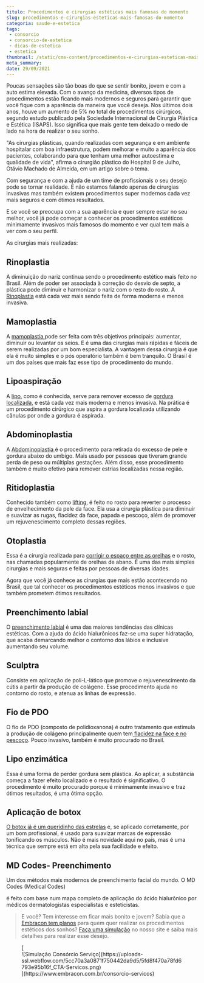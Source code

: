 ```yaml
---
titulo: Procedimentos e cirurgias estéticas mais famosas do momento
slug: procedimentos-e-cirurgias-esteticas-mais-famosas-do-momento
categoria: saude-e-estetica
tags:
 - consorcio
 - consorcio-de-estetica
 - dicas-de-estetica
 - estetica
thumbnail: /static/cms-content/procedimentos-e-cirurgias-esteticas-mais-famosas-do-momento.jpg
meta_summary: 
date: 29/09/2021
---
```

Poucas sensações são tão boas do que se sentir bonito, jovem e com a auto estima elevada. Com o avanço da medicina, diversos tipos de procedimentos estão ficando mais modernos e seguros para garantir que você fique com a aparência da maneira que você deseja. Nos últimos dois anos, houve um aumento de 5% no total de procedimentos cirúrgicos, segundo estudo publicado pela Sociedade Internacional de Cirurgia Plástica e Estética (ISAPS). Isso significa que mais gente tem deixado o medo de lado na hora de realizar o seu sonho.

"As cirurgias plásticas, quando realizadas com segurança e em ambiente hospitalar com boa infraestrutura, podem melhorar e muito a aparência dos pacientes, colaborando para que tenham uma melhor autoestima e qualidade de vida", afirma o cirurgião plástico do Hospital 9 de Julho, Otávio Machado de Almeida, em um artigo sobre o tema.

Com segurança e com a ajuda de um time de profissionais o seu desejo pode se tornar realidade. E não estamos falando apenas de cirurgias invasivas mas também existem procedimentos super modernos cada vez mais seguros e com ótimos resultados.

E se você se preocupa com a sua aparência e quer sempre estar no seu melhor, você já pode começar a conhecer os procedimentos estéticos minimamente invasivos mais famosos do momento e ver qual tem mais a ver com o seu perfil.

As cirurgias mais realizadas:

Rinoplastia
-----------

A diminuição do nariz continua sendo o procedimento estético mais feito no Brasil. Além de poder ser associada à correção do desvio de septo, a plástica pode diminuir e harmonizar o nariz com o resto do rosto. A [Rinoplastia](https://www.embracon.com.br/blog/6-coisas-sobre-a-rinoplastia) está cada vez mais sendo feita de forma moderna e menos invasiva.

Mamoplastia 
------------

A [mamoplastia ](https://www.embracon.com.br/blog/afinal-a-mamoplastia-e-estetica-ou-saude)pode ser feita com três objetivos principais: aumentar, diminuir ou levantar os seios. E é uma das cirurgias mais rápidas e fáceis de serem realizadas por um bom especialista. A vantagem dessa cirurgia é que ela é muito simples e o pós operatório também é bem tranquilo. O Brasil é um dos países que mais faz esse tipo de procedimento do mundo.

Lipoaspiração
-------------

A [lipo](https://www.embracon.com.br/blog/4-perguntas-e-respostas-sobre-a-lipoaspiracao), como é conhecida, serve para remover excesso de [gordura localizada](https://www.embracon.com.br/blog/quais-sao-as-causas-da-gordura-localizada-e-como-elimina-la), e está cada vez mais moderna e menos invasiva. Na prática é um procedimento cirúrgico que aspira a gordura localizada utilizando cânulas por onde a gordura é aspirada.

Abdominoplastia 
----------------

A [Abdominoplastia ](https://www.embracon.com.br/blog/o-que-saber-antes-de-fazer-uma-abdominoplastia)é o procedimento para retirada do excesso de pele e gordura abaixo do umbigo. Mais usado por pessoas que tiveram grande perda de peso ou múltiplas gestações. Além disso, esse procedimento também é muito efetivo para remover estrias localizadas nessa região.

Ritidoplastia
-------------

Conhecido também como [lifting](https://www.embracon.com.br/blog/lifting-facial-entenda-como-eliminar-a-flacidez-e-as-rugas-do-rosto), é feito no rosto para reverter o processo de envelhecimento da pele da face. Ela usa a cirurgia plástica para diminuir e suavizar as rugas, flacidez da face, papada e pescoço, além de promover um rejuvenescimento completo dessas regiões.

Otoplastia
----------

Essa é a cirurgia realizada para [corrigir o espaço entre as orelhas](https://www.embracon.com.br/blog/cirurgia-na-orelha-tire-todas-as-suas-duvidas) e o rosto, nas chamadas popularmente de orelhas de abano. É uma das mais simples cirurgias e mais seguras e feitas por pessoas de diversas idades.

Agora que você já conhece as cirurgias que mais estão acontecendo no Brasil, que tal conhecer os procedimentos estéticos menos invasivos e que também prometem ótimos resultados.

Preenchimento labial
--------------------

O [preenchimento labial](https://www.embracon.com.br/blog/saiba-como-e-feito-o-preenchimento-labial) é uma das maiores tendências das clínicas estéticas. Com a ajuda do ácido hialurônicos faz-se uma super hidratação, que acaba demarcando melhor o contorno dos lábios e inclusive aumentando seu volume.

Sculptra
--------

Consiste em aplicação de poli-L-lático que promove o rejuvenescimento da cútis a partir da produção de colágeno. Esse procedimento ajuda no contorno do rosto, e atenua as linhas de expressão.

Fio de PDO
----------

O fio de PDO (composto de polidioxanona) é outro tratamento que estimula a produção de colágeno principalmente quem tem[ flacidez na face e no pescoço](https://www.embracon.com.br/blog/saiba-quais-sao-os-principais-tipos-de-tratamentos-para-flacidez-corporal). Pouco invasivo, também é muito procurado no Brasil.

Lipo enzimática
---------------

Essa é uma forma de perder gordura sem plástica. Ao aplicar, a substância começa a fazer efeito localizado e o resultado é significativo. O procedimento é muito procurado porque é minimamente invasivo e traz ótimos resultados, é uma ótima opção.

Aplicação de botox
------------------

[O botox já é um queridinho das estrelas](https://www.embracon.com.br/blog/o-que-eu-preciso-saber-sobre-o-uso-do-botox-para-correcao-de-sorriso) e, se aplicado corretamente, por um bom profissional, é usado para suavizar marcas de expressão tonificando os músculos. Não é mais novidade aqui no país, mas é uma técnica que sempre está em alta pela sua facilidade e efeito.

MD Codes- Preenchimento
-----------------------

Um dos métodos mais modernos de preenchimento facial do mundo. O MD Codes (Medical Codes)

é feito com base num mapa completo de aplicação do ácido hialurônico por médicos dermatologistas especialistas e esteticistas.

> E você? Tem interesse em ficar mais bonito e jovem? Sabia que a [Embracon tem planos](https://www.embracon.com.br/blog/tudo-sobre-o-consorcio-de-cirurgia-plastica-embracon) para quem quer realizar os procedimentos estéticos dos sonhos? [Faça uma simulação](https://www.embracon.com.br/consorcio-servicos) no nosso site e saiba mais detalhes para realizar esse desejo.

<figure class="w-richtext-figure-type-image w-richtext-align-center">[<div>![Simulação Consórcio Serviço](https://uploads-ssl.webflow.com/5cc70a3a0871f750442da9d5/5fd8f470a78fd6793e95b16f_CTA-Servicos.png)</div>](https://www.embracon.com.br/consorcio-servicos)</figure>
